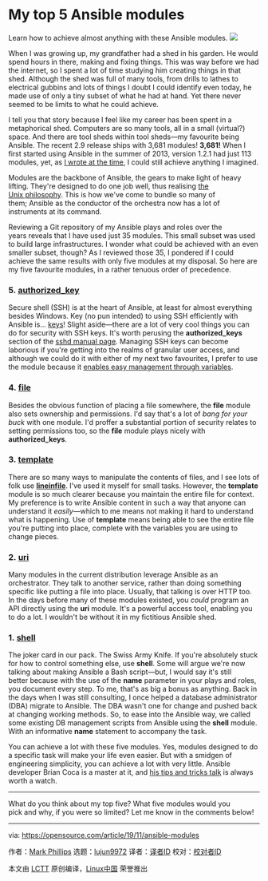 [#]: collector: (lujun9972)
[#]: translator: ( )
[#]: reviewer: ( )
[#]: publisher: ( )
[#]: url: ( )
[#]: subject: (My top 5 Ansible modules)
[#]: via: (https://opensource.com/article/19/11/ansible-modules)
[#]: author: (Mark Phillips https://opensource.com/users/markp)

My top 5 Ansible modules
======
Learn how to achieve almost anything with these Ansible modules.
![][1]

When I was growing up, my grandfather had a shed in his garden. He would spend hours in there, making and fixing things. This was way before we had the internet, so I spent a lot of time studying him creating things in that shed. Although the shed was full of many tools, from drills to lathes to electrical gubbins and lots of things I doubt I could identify even today, he made use of only a tiny subset of what he had at hand. Yet there never seemed to be limits to what he could achieve.

I tell you that story because I feel like my career has been spent in a metaphorical shed. Computers are so many tools, all in a small (virtual?) space. And there are tool sheds within tool sheds—my favourite being Ansible. The recent 2.9 release ships with 3,681 modules! **3,681!** When I first started using Ansible in the summer of 2013, version 1.2.1 had just 113 modules, yet, as [I wrote at the time][2], I could still achieve anything I imagined.

Modules are the backbone of Ansible, the gears to make light of heavy lifting. They're designed to do one job well, thus realising [the Unix philosophy][3]. This is how we've come to bundle so many of them; Ansible as the conductor of the orchestra now has a lot of instruments at its command.

Reviewing a Git repository of my Ansible plays and roles over the years reveals that I have used just 35 modules. This small subset was used to build large infrastructures. I wonder what could be achieved with an even smaller subset, though? As I reviewed those 35, I pondered if I could achieve the same results with only five modules at my disposal. So here are my five favourite modules, in a rather tenuous order of precedence.

### 5. [authorized_key][4]

Secure shell (SSH) is at the heart of Ansible, at least for almost everything besides Windows. Key (no pun intended) to using SSH efficiently with Ansible is… [keys][5]! Slight aside—there are a lot of very cool things you can do for security with SSH keys. It's worth perusing the **authorized_keys** section of the [sshd manual page][6]. Managing SSH keys can become laborious if you're getting into the realms of granular user access, and although we could do it with either of my next two favourites, I prefer to use the module because it [enables easy management through variables][7].

### 4. [file][8]

Besides the obvious function of placing a file somewhere, the **file** module also sets ownership and permissions. I'd say that's a lot of _bang for your buck_ with one module. I'd proffer a substantial portion of security relates to setting permissions too, so the **file** module plays nicely with **authorized_keys**.

### 3. [template][9]

There are so many ways to manipulate the contents of files, and I see lots of folk use **[lineinfile][10]**. I've used it myself for small tasks. However, the **template** module is so much clearer because you maintain the entire file for context. My preference is to write Ansible content in such a way that anyone can understand it _easily_—which to me means not making it hard to understand what is happening. Use of **template** means being able to see the entire file you're putting into place, complete with the variables you are using to change pieces.

### 2. [uri][11]

Many modules in the current distribution leverage Ansible as an orchestrator. They talk to another service, rather than doing something specific like putting a file into place. Usually, that talking is over HTTP too. In the days before many of these modules existed, you _could_ program an API directly using the **uri** module. It's a powerful access tool, enabling you to do a lot. I wouldn't be without it in my fictitious Ansible shed.

### 1. [shell][12]

The joker card in our pack. The Swiss Army Knife. If you're absolutely stuck for how to control something else, use **shell**. Some will argue we're now talking about making Ansible a Bash script—but, I would say it's still better because with the use of the **name** parameter in your plays and roles, you document every step. To me, that's as big a bonus as anything. Back in the days when I was still consulting, I once helped a database administrator (DBA) migrate to Ansible. The DBA wasn't one for change and pushed back at changing working methods. So, to ease into the Ansible way, we called some existing DB management scripts from Ansible using the **shell** module. With an informative **name** statement to accompany the task.

You can achieve a lot with these five modules. Yes, modules designed to do a specific task will make your life even easier. But with a smidgen of engineering simplicity, you can achieve a lot with very little. Ansible developer Brian Coca is a master at it, and [his tips and tricks talk][13] is always worth a watch.

* * *

What do you think about my top five? What five modules would you pick and why, if you were so limited? Let me know in the comments below!

--------------------------------------------------------------------------------

via: https://opensource.com/article/19/11/ansible-modules

作者：[Mark Phillips][a]
选题：[lujun9972][b]
译者：[译者ID](https://github.com/译者ID)
校对：[校对者ID](https://github.com/校对者ID)

本文由 [LCTT](https://github.com/LCTT/TranslateProject) 原创编译，[Linux中国](https://linux.cn/) 荣誉推出

[a]: https://opensource.com/users/markp
[b]: https://github.com/lujun9972
[1]: https://opensource.com/sites/default/files/styles/image-full-size/public/lead-images/mandelbrot_set.png?itok=bmPc0np5
[2]: http://probably.co.uk/post/puppet-vs-chef-vs-ansible/
[3]: https://en.wikipedia.org/wiki/Unix_philosophy#Do_One_Thing_and_Do_It_Well
[4]: https://docs.ansible.com/ansible/latest/modules/authorized_key_module.html
[5]: https://linux.die.net/man/1/ssh-keygen
[6]: https://linux.die.net/man/8/sshd
[7]: https://github.com/phips/ansible-demos/blob/3bf59df1eb2390b31b5c42333197e2fbb7fec93f/roles/ansible-users/tasks/main.yml#L35
[8]: https://docs.ansible.com/ansible/latest/modules/file_module.html
[9]: https://docs.ansible.com/ansible/latest/modules/template_module.html
[10]: https://docs.ansible.com/ansible/latest/modules/lineinfile_module.html
[11]: https://docs.ansible.com/ansible/latest/modules/uri_module.html
[12]: https://docs.ansible.com/ansible/latest/modules/shell_module.html
[13]: https://www.ansible.com/ansible-tips-and-tricks
